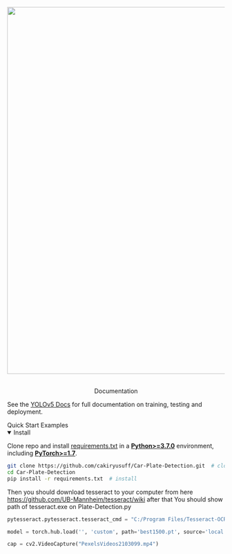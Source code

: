 <div align="center">
  <p>
    <a align="center" href="https://ultralytics.com/yolov5" target="_blank">
      <img width="850" src="https://github.com/ultralytics/assets/raw/master/yolov5/v62/splash_readme.png"></a>
    <br><br>
  </p>
</div>
<div align="center">Documentation</div>

See the [YOLOv5 Docs](https://docs.ultralytics.com) for full documentation on training, testing and deployment.

<div>Quick Start Examples</div>

<details open>
<summary>Install</summary>

Clone repo and install [requirements.txt](https://github.com/ultralytics/yolov5/blob/master/requirements.txt) in a
[**Python>=3.7.0**](https://www.python.org/) environment, including
[**PyTorch>=1.7**](https://pytorch.org/get-started/locally/).

```bash
git clone https://github.com/cakiryusuff/Car-Plate-Detection.git  # clone
cd Car-Plate-Detection
pip install -r requirements.txt  # install
```
Then you should download tesseract to your computer from here https://github.com/UB-Mannheim/tesseract/wiki after that
You should show path of tesseract.exe on Plate-Detection.py
  
```python
pytesseract.pytesseract.tesseract_cmd = "C:/Program Files/Tesseract-OCR/tesseract.exe" #Right Here

model = torch.hub.load('', 'custom', path='best1500.pt', source='local')

cap = cv2.VideoCapture("PexelsVideos2103099.mp4")
```
